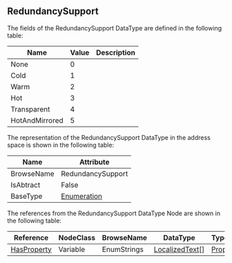 <!-- datatype -->
## RedundancySupport
<!-- end of description -->
The fields of the RedundancySupport DataType are defined in the following table:  

|Name|Value| Description|
|---|---|---|
|None|0||
|Cold|1||
|Warm|2||
|Hot|3||
|Transparent|4||
|HotAndMirrored|5||

The representation of the RedundancySupport DataType in the address space is shown in the following table:  

|Name|Attribute|
|---|---|
|BrowseName|RedundancySupport|
|IsAbtract|False|
|BaseType|[Enumeration](../../../Part3/DataTypes/Enumeration/readme.md)|

The references from the RedundancySupport DataType Node are shown in the following table:  

|Reference|NodeClass|BrowseName|DataType|TypeDefinition|ModellingRule|
|---|---|---|---|---|---|
|[HasProperty](../../../Part3/ReferenceTypes/HasProperty/readme.md)|Variable|EnumStrings|[LocalizedText](../../../Part3/DataTypes/LocalizedText/readme.md)[]|[PropertyType](../../Part5/VariableTypes/PropertyType/readme.md)|[Mandatory](../../Objects/Mandatory/readme.md)|

